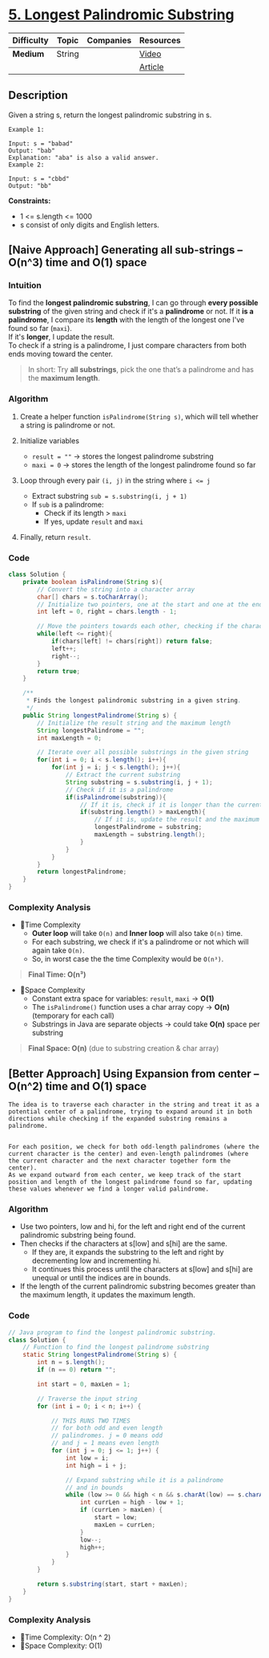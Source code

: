 # [5. Longest Palindromic Substring](https://leetcode.com/problems/longest-palindromic-substring/description/)

| Difficulty | Topic      | Companies | Resources   |
| ---------- | ---------- | --------- | ----------- |
| **Medium** | String     |           | [Video](https://youtu.be/XYQecbcd6_c?si=TJ2sCZhvA1lJSSO8)   |
|            |            |           | [Article](https://www.geeksforgeeks.org/longest-palindromic-substring/) |

## Description

Given a string s, return the longest palindromic substring in s.

```
Example 1:

Input: s = "babad"
Output: "bab"
Explanation: "aba" is also a valid answer.
Example 2:

Input: s = "cbbd"
Output: "bb"
``` 

**Constraints:**
- 1 <= s.length <= 1000
- s consist of only digits and English letters.


## [Naive Approach] Generating all sub-strings – O(n^3) time and O(1) space

### Intuition
To find the **longest palindromic substring**, I can go through **every possible substring** of the given string and check if it's a **palindrome** or not.
If it **is a palindrome**, I compare its **length** with the length of the longest one I've found so far (`maxi`).  
If it's **longer**, I update the result.  
To check if a string is a palindrome, I just compare characters from both ends moving toward the center.

> In short: Try **all substrings**, pick the one that’s a palindrome and has the **maximum length**.


### Algorithm
1. Create a helper function `isPalindrome(String s)`, which will tell whether a string is palindrome or not.
   
2. Initialize variables  
     - `result = ""` → stores the longest palindrome substring  
     - `maxi = 0` → stores the length of the longest palindrome found so far
  
3. Loop through every pair `(i, j)` in the string where `i <= j`
     - Extract substring `sub = s.substring(i, j + 1)`
     - If `sub` is a palindrome:
       - Check if its length > `maxi`
       - If yes, update `result` and `maxi`
  
4. Finally, return `result`.

### Code
```java
class Solution { 
    private boolean isPalindrome(String s){
        // Convert the string into a character array
        char[] chars = s.toCharArray(); 
        // Initialize two pointers, one at the start and one at the end of the string
        int left = 0, right = chars.length - 1;

        // Move the pointers towards each other, checking if the characters match
        while(left <= right){
            if(chars[left] != chars[right]) return false;
            left++;
            right--;
        }
        return true;
    }

    /**
     * Finds the longest palindromic substring in a given string.
     */
    public String longestPalindrome(String s) {
        // Initialize the result string and the maximum length
        String longestPalindrome = "";
        int maxLength = 0;

        // Iterate over all possible substrings in the given string
        for(int i = 0; i < s.length(); i++){
            for(int j = i; j < s.length(); j++){
                // Extract the current substring
                String substring = s.substring(i, j + 1);
                // Check if it is a palindrome
                if(isPalindrome(substring)){
                    // If it is, check if it is longer than the current maximum length
                    if(substring.length() > maxLength){
                        // If it is, update the result and the maximum length
                        longestPalindrome = substring;
                        maxLength = substring.length(); 
                    }
                }
            }
        }
        return longestPalindrome;
    }
}
```
### Complexity Analysis

- 🔸Time Complexity
  - **Outer loop** will take `O(n)` and **Inner loop** will also take `O(n)` time. 
  - For each substring, we check if it's a palindrome or not which will again take `O(n)`.
  - So, in worst case the the time Complexity would be `O(n³)`.  
> **Final Time: O(n³)**

- 🔸Space Complexity
  - Constant extra space for variables: `result`, `maxi` → **O(1)**
  - The `isPalindrome()` function uses a char array copy → **O(n)** (temporary for each call)
  - Substrings in Java are separate objects → could take **O(n)** space per substring

> **Final Space: O(n)** (due to substring creation & char array)



## [Better Approach] Using Expansion from center – O(n^2) time and O(1) space

```
The idea is to traverse each character in the string and treat it as a potential center of a palindrome, trying to expand around it in both directions while checking if the expanded substring remains a palindrome. 


For each position, we check for both odd-length palindromes (where the current character is the center) and even-length palindromes (where the current character and the next character together form the center).
As we expand outward from each center, we keep track of the start position and length of the longest palindrome found so far, updating these values whenever we find a longer valid palindrome.
```

### Algorithm

* Use two pointers, low and hi, for the left and right end of the current palindromic substring being found. 
* Then checks if the characters at s[low] and s[hi] are the same. 
    * If they are, it expands the substring to the left and right by decrementing low and incrementing hi. 
    * It continues this process until the characters at s[low] and s[hi] are unequal or until the indices are in bounds.
* If the length of the current palindromic substring becomes greater than the maximum length, it updates the maximum length.

### Code
```java
// Java program to find the longest palindromic substring.
class Solution {
    // Function to find the longest palindrome substring
    static String longestPalindrome(String s) {
        int n = s.length();
        if (n == 0) return "";

        int start = 0, maxLen = 1;

        // Traverse the input string
        for (int i = 0; i < n; i++) {

            // THIS RUNS TWO TIMES 
            // for both odd and even length
            // palindromes. j = 0 means odd
            // and j = 1 means even length
            for (int j = 0; j <= 1; j++) {
                int low = i;
                int high = i + j; 

                // Expand substring while it is a palindrome
                // and in bounds
                while (low >= 0 && high < n && s.charAt(low) == s.charAt(high)) {
                    int currLen = high - low + 1;
                    if (currLen > maxLen) {
                        start = low;
                        maxLen = currLen;
                    }
                    low--;
                    high++;
                }
            }
        }

        return s.substring(start, start + maxLen);
    }
}
```

### Complexity Analysis

- 🔸Time Complexity: O(n ^ 2)
- 🔸Space Complexity: O(1)